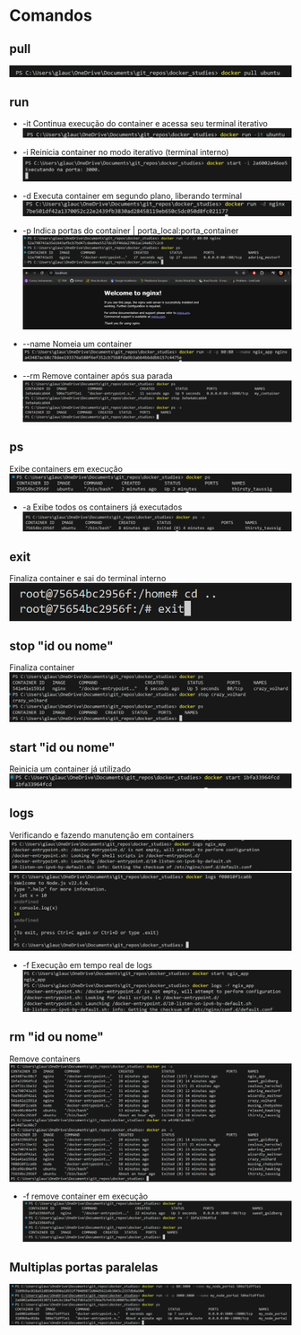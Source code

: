 # Comandos

## pull

![alt text](asset/image-2.png)

## run

- -it
Continua execução do container e acessa seu terminal iterativo
![alt text](asset/image-3.png)

- -i
Reinicia container no modo iterativo (terminal interno)
![alt text](asset/image-32.png)

- -d
Executa container em segundo plano, liberando terminal
![alt text](asset/image-8.png)

- -p
Indica portas do container | porta_local:porta_container
![alt text](asset/image-9.png)
![alt text](asset/image-10.png)

- --name
Nomeia um container
![alt text](asset/image-12.png)

- --rm
Remove container após sua parada
![alt text](asset/image-36.png)

## ps

Exibe containers em execução
![alt text](asset/image-4.png)

- -a
Exibe todos os containers já executados
![alt text](asset/image-6.png)

## exit

Finaliza container e sai do terminal interno
![alt text](asset/image-5.png)

## stop "id ou nome"

Finaliza container
![alt text](asset/image-7.png)

## start "id ou nome"

Reinicia um container já utilizado
![alt text](asset/image-11.png)

## logs

Verificando e fazendo manutenção em containers
![alt text](asset/image-13.png)
![alt text](asset/image-15.png)

- -f
Execução em tempo real de logs
![alt text](asset/image-14.png)

## rm "id ou nome"

Remove containers
![alt text](asset/image-16.png)

- -f
remove container em execução
![alt text](asset/image-17.png)

## Multiplas portas paralelas

![alt text](asset/image-27.png)

